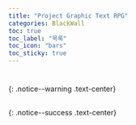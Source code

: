 ```yaml
---
title: "Project Graphic Text RPG"
categories: BlackWall
toc: true
toc_label: "목록"
toc_icon: "bars"
toc_sticky: true
---
```


# 
{: .notice--warning .text-center}

## 
{: .notice--success .text-center}


